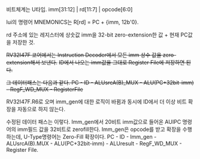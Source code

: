 비트체계는 U타입. 
imm[31:12] | rd[11:7] | opcode[6:0]

lui의 명령어 MNEMONICS는 R[rd] = PC + {imm, 12b'0}. 

rd 주소에 있는 레지스터에 
상숫값 imm을 32-bit zero-extension한 값 + 현재 PC값 을 저장한 것.

~~RV32I47F 코어에서는 Instruction Decoder에서 모든 imm 상수 값을 zero-extension해서 보낸다.~~
~~ID에서 나오는 imm값을 그대로 Register File에 저장하면 된다.~~

~~그 데이터패스는 다음과 같다.
PC - ID - ALUsrcA(B)_MUX - ALU(PC+32bit-imm) - RegF_WD_MUX - RegisterFile~~

RV32I47F.R6로 오며 imm_gen에 대한 로직이 바뀜과 동시에 ID에서 더 이상 비트 확장을 자동으로 하지 않는다.

수정된 데이터 패스는 이렇다.
Imm_gen에서 20비트 imm값으로 들어온 AUIPC 명령어의 imm필드 값을 32비트로 zerofill한다. 
Imm_gen은 opcode를 받고 확장을 수행하는데, U-Type명령어는 Zero-Fill 확장이다.
PC - ID - Imm_gen - ALUsrcA(B).MUX - ALU(PC+32bit-imm) - ALUresult - RegF_WD_MUX - Register File.